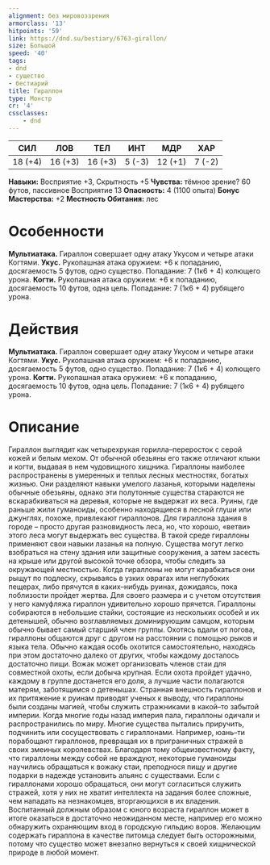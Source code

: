 ```yaml
---
alignment: без мировоззрения
armorclass: '13'
hitpoints: '59'
link: https://dnd.su/bestiary/6763-girallon/
size: Большой
speed: '40'
tags:
- dnd
- существо
- бестиарий
title: Гираллон
type: Монстр
cr: '4'
cssclasses:
    - dnd
---
```



| СИЛ | ЛОВ | ТЕЛ | ИНТ | МДР | ХАР |
|---|---|---|---|---|---|
| 18 (+4) | 16 (+3) | 16 (+3) | 5 (-3) | 12 (+1) | 7 (-2) |
**Навыки:** Восприятие +3, Скрытность +5
**Чувства:** тёмное зрение? 60 футов, пассивное Восприятие 13
**Опасность:** 4 (1100 опыта)
**Бонус Мастерства:** +2
**Местность Обитания:** лес


# Особенности
**Мультиатака.** Гираллон совершает одну атаку Укусом и четыре атаки Когтями.
**Укус.** Рукопашная атака оружием: +6 к попаданию, досягаемость 5 футов, одно существо. Попадание: 7 (1к6 + 4) колющего урона.
**Когти.** Рукопашная атака оружием: +6 к попаданию, досягаемость 10 футов, одна цель. Попадание: 7 (1к6 + 4) рубящего урона.


# Действия
**Мультиатака.** Гираллон совершает одну атаку Укусом и четыре атаки Когтями.
**Укус.** Рукопашная атака оружием: +6 к попаданию, досягаемость 5 футов, одно существо. Попадание: 7 (1к6 + 4) колющего урона.
**Когти.** Рукопашная атака оружием: +6 к попаданию, досягаемость 10 футов, одна цель. Попадание: 7 (1к6 + 4) рубящего урона.


# Описание
Гираллон выглядит как четырехрукая горилла–переросток с серой кожей и белым мехом. От обычной обезьяны его также отличают клыки и когти, выдавая в нем чудовищного хищника. Гираллоны наиболее распространены в умеренных и теплых лесных местностях, богатых жизнью. Они разделяют навыки умелого лазанья, которыми наделены обычные обезьяны, однако эти полутонные существа стараются не вскарабкиваться на деревья, которые не выдержат их веса. Руины, где раньше жили гуманоиды, особенно находящиеся в лесной глуши или джунглях, похоже, привлекают гираллонов. Для гираллона здания в городе – просто другая разновидность леса, но, что хорошо, «ветви» этого леса могут выдержать вес существа. В такой среде гираллоны применяют свои навыки лазанья на полную. Существа могут легко взобраться на стену здания или защитные сооружения, а затем засесть на крыше или другой высокой точке обзора, чтобы следить за окружающей местностью. Когда гираллоны не могут карабкаться они рыщут по подлеску, скрываясь в узких оврагах или неглубоких пещерах, либо прячутся в каких–нибудь руинах, дожидаясь, пока поблизости пройдет жертва. Для своего размера и с учетом отсутствия у него камуфляжа гираллон удивительно хорошо прячется. Гираллоны собираются в небольшие стайки, состоящие из нескольких особей и их детенышей, обычно возглавляемых доминирующим самцом, которым обычно бывает самый старший член группы. Охотясь вдали от логова, гираллоны общаются друг с другом на расстоянии с помощью рыков и языка тела. Обычно каждая особь охотится самостоятельно, находясь при этом достаточно далеко от других, чтобы каждому досталось достаточно пищи. Вожак может организовать членов стаи для совместной охоты, если добыча крупная. Если охота пройдет удачно, каждому в группе достанется его доля, а лучшие части полагаются матерям, заботящимся о детенышах. Странная внешность гираллонов и их притяжение к руинам приводят ученых к выводу, что гираллоны были созданы магией, чтобы служить стражниками в какой–то забытой империи. Когда многие годы назад империя пала, гираллоны одичали и распространились по миру. Многие существа пытались приручить, подчинить или сосуществовать с гираллонами. Например, юань–ти порабощают гираллонов, превращая их в приграничных стражей в своих змеиных королевствах. Благодаря тому общеизвестному факту, что гираллоны между собой не враждуют, некоторые гуманоиды научились обращаться к вожаку стаи, преподнося пищу и другие подарки в надежде установить альянс с существами. Если с гираллонами хорошо обращаться, они могут согласиться служить стражей, хотя у них не хватит интеллекта на задания более сложные, чем нападать на незнакомцев, вторгающихся в их владения. Воспитанный должным образом с юного возраста гираллон может в итоге оказаться в достаточно неожиданном месте, например его можно обнаружить охраняющим вход в городскую гильдию воров. Желающим содержать гираллона в качестве питомца следует быть осторожными, потому что существо может внезапно вернуться к своей хищнической природе в любой момент.